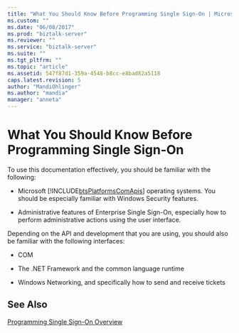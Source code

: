 ```yaml
---
title: "What You Should Know Before Programming Single Sign-On | Microsoft Docs"
ms.custom: ""
ms.date: "06/08/2017"
ms.prod: "biztalk-server"
ms.reviewer: ""
ms.service: "biztalk-server"
ms.suite: ""
ms.tgt_pltfrm: ""
ms.topic: "article"
ms.assetid: 547f87d1-359a-4548-b8cc-e8bad82a5118
caps.latest.revision: 5
author: "MandiOhlinger"
ms.author: "mandia"
manager: "anneta"
---
```

# What You Should Know Before Programming Single Sign-On
To use this documentation effectively, you should be familiar with the following:  
  
-   Microsoft [!INCLUDE[btsPlatformsComApis](../includes/btsplatformscomapis-md.md)] operating systems. You should be especially familiar with Windows Security features.  
  
-   Administrative features of Enterprise Single Sign-On, especially how to perform administrative actions using the user interface.  
  
 Depending on the API and development that you are using, you should also be familiar with the following interfaces:  
  
-   COM  
  
-   The .NET Framework and the common language runtime  
  
-   Windows Networking, and specifically how to send and receive tickets  
  
## See Also  
 [Programming Single Sign-On Overview](../core/programming-single-sign-on-overview.md)